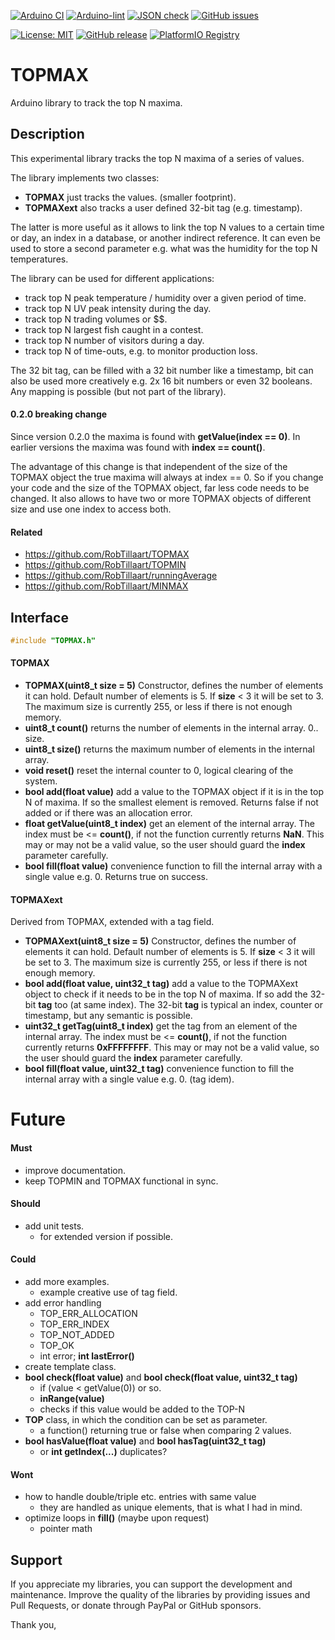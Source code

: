 
[![Arduino CI](https://github.com/RobTillaart/TOPMAX/workflows/Arduino%20CI/badge.svg)](https://github.com/marketplace/actions/arduino_ci)
[![Arduino-lint](https://github.com/RobTillaart/TOPMAX/actions/workflows/arduino-lint.yml/badge.svg)](https://github.com/RobTillaart/TOPMAX/actions/workflows/arduino-lint.yml)
[![JSON check](https://github.com/RobTillaart/TOPMAX/actions/workflows/jsoncheck.yml/badge.svg)](https://github.com/RobTillaart/TOPMAX/actions/workflows/jsoncheck.yml)
[![GitHub issues](https://img.shields.io/github/issues/RobTillaart/TOPMAX.svg)](https://github.com/RobTillaart/TOPMAX/issues)

[![License: MIT](https://img.shields.io/badge/license-MIT-green.svg)](https://github.com/RobTillaart/TOPMAX/blob/master/LICENSE)
[![GitHub release](https://img.shields.io/github/release/RobTillaart/TOPMAX.svg?maxAge=3600)](https://github.com/RobTillaart/TOPMAX/releases)
[![PlatformIO Registry](https://badges.registry.platformio.org/packages/robtillaart/library/TOPMAX.svg)](https://registry.platformio.org/libraries/robtillaart/TOPMAX)


# TOPMAX

Arduino library to track the top N maxima.

## Description

This experimental library tracks the top N maxima of a series of values. 

The library implements two classes:
- **TOPMAX** just tracks the values. (smaller footprint).
- **TOPMAXext** also tracks a user defined 32-bit tag (e.g. timestamp).

The latter is more useful as it allows to link the top N values to a certain time
or day, an index in a database, or another indirect reference.
It can even be used to store a second parameter e.g. what was the humidity for
the top N temperatures.

The library can be used for different applications:
- track top N peak temperature / humidity over a given period of time.
- track top N UV peak intensity during the day.
- track top N trading volumes or $$.
- track top N largest fish caught in a contest.
- track top N number of visitors during a day.
- track top N of time-outs, e.g. to monitor production loss. 

The 32 bit tag, can be filled with a 32 bit number like a timestamp, bit can also
be used more creatively e.g. 2x 16 bit numbers or even 32 booleans. 
Any mapping is possible (but not part of the library).


#### 0.2.0 breaking change

Since version 0.2.0 the maxima is found with **getValue(index == 0)**.
In earlier versions the maxima was found with **index == count()**.

The advantage of this change is that independent of the size of the TOPMAX
object the true maxima will always at index == 0. So if you change your code
and the size of the TOPMAX object, far less code needs to be changed. 
It also allows to have two or more TOPMAX objects of different size and use one 
index to access both.


#### Related

- https://github.com/RobTillaart/TOPMAX
- https://github.com/RobTillaart/TOPMIN
- https://github.com/RobTillaart/runningAverage
- https://github.com/RobTillaart/MINMAX


## Interface

```cpp
#include "TOPMAX.h"
```

#### TOPMAX

- **TOPMAX(uint8_t size = 5)** Constructor, defines the number of elements it can hold.
Default number of elements is 5. If **size** < 3 it will be set to 3.
The maximum size is currently 255, or less if there is not enough memory.
- **uint8_t count()** returns the number of elements in the internal array. 0.. size.
- **uint8_t size()** returns the maximum number of elements in the internal array. 
- **void reset()** reset the internal counter to 0, logical clearing of the system.
- **bool add(float value)** add a value to the TOPMAX object if it is in the top N of maxima.
If so the smallest element is removed.
Returns false if not added or if there was an allocation error.
- **float getValue(uint8_t index)** get an element of the internal array.
The index must be <= **count()**, if not the function currently returns **NaN**.
This may or may not be a valid value, so the user should guard the **index** parameter carefully.
- **bool fill(float value)** convenience function to fill the internal array 
with a single value e.g. 0. Returns true on success.


#### TOPMAXext

Derived from TOPMAX, extended with a tag field.

- **TOPMAXext(uint8_t size = 5)** Constructor, defines the number of elements it can hold.
Default number of elements is 5. If **size** < 3 it will be set to 3.
The maximum size is currently 255, or less if there is not enough memory.
- **bool add(float value, uint32_t tag)** add a value to the TOPMAXext object to check if
it needs to be in the top N of maxima. If so add the 32-bit **tag** too (at same index).
The 32-bit **tag** is typical an index, counter or timestamp, but any semantic is possible.
- **uint32_t getTag(uint8_t index)** get the tag from an element of the internal array.
The index must be <= **count()**, if not the function currently returns **0xFFFFFFFF**.
This may or may not be a valid value, so the user should guard the **index** parameter carefully.
- **bool fill(float value, uint32_t tag)** convenience function to fill the internal array 
with a single value e.g. 0. (tag idem).


# Future

#### Must

- improve documentation.
- keep TOPMIN and TOPMAX functional in sync.

#### Should

- add unit tests.
  - for extended version if possible.

#### Could

- add more examples.
  - example creative use of tag field.
- add error handling
  - TOP_ERR_ALLOCATION
  - TOP_ERR_INDEX
  - TOP_NOT_ADDED
  - TOP_OK
  - int error; **int lastError()**
- create template class.
- **bool check(float value)** and **bool check(float value, uint32_t tag)**
  - if (value < getValue(0)) or so.
  - **inRange(value)**
  - checks if this value would be added to the TOP-N
- **TOP** class, in which the condition can be set as parameter.
  - a function() returning true or false when comparing 2 values.
- **bool hasValue(float value)** and **bool hasTag(uint32_t tag)**
  - or **int getIndex(...)** duplicates?

#### Wont

- how to handle double/triple etc. entries with same value
  - they are handled as unique elements, that is what I had in mind.
- optimize loops in **fill()** (maybe upon request)
  - pointer math


## Support

If you appreciate my libraries, you can support the development and maintenance.
Improve the quality of the libraries by providing issues and Pull Requests, or
donate through PayPal or GitHub sponsors.

Thank you,


